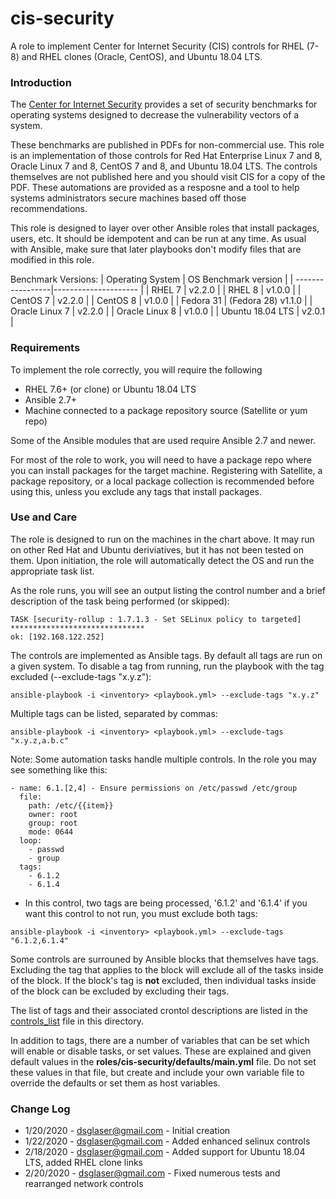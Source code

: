 # cis-security

A role to implement Center for Internet Security (CIS) controls for RHEL (7-8) and RHEL clones (Oracle, CentOS), and Ubuntu 18.04 LTS.

### Introduction

The [Center for Internet Security](https://www.cisecurity.org/) provides a set of
security benchmarks for operating systems designed to decrease the vulnerability vectors of a system.

These benchmarks are published in PDFs for non-commercial use. This role is an implementation of
those controls for Red Hat Enterprise Linux 7 and 8, Oracle Linux 7 and 8, CentOS 7 and 8, and Ubuntu 18.04 LTS. The controls themselves are not published here and
you should visit CIS for a copy of the PDF. These automations are provided as a resposne and a tool to
help systems administrators secure machines based off those recommendations.

This role is designed to layer over other Ansible roles that install packages, users, etc. It should be
idempotent and can be run at any time. As usual with Ansible, make sure that later playbooks don't modify
files that are modified in this role.

Benchmark Versions:
| Operating System | OS Benchmark version |
| -----------------|--------------------- |
| RHEL 7 | v2.2.0 |
| RHEL 8 | v1.0.0 |
| CentOS 7 | v2.2.0 |
| CentOS 8 | v1.0.0 |
| Fedora 31 | \(Fedora 28\) v1.1.0 |
| Oracle Linux 7 | v2.2.0 |
| Oracle Linux 8 | v1.0.0 |
| Ubuntu 18.04 LTS | v2.0.1 |

### Requirements
To implement the role correctly, you will require the following

- RHEL 7.6+ (or clone) or Ubuntu 18.04 LTS
- Ansible 2.7+
- Machine connected to a package repository source (Satellite or yum repo)

Some of the Ansible modules that are used require Ansible 2.7 and newer.

For most of the role to work, you will need to have a package repo where you can install packages for
the target machine. Registering with Satellite, a package repository, or a local package collection is recommended before using this, unless you exclude any tags that install packages.

### Use and Care
The role is designed to run on the machines in the chart above. It may run on other Red Hat and Ubuntu deriviatives, but it has not been tested on them. Upon initiation, the role will automatically detect the OS and run the appropriate task list.

As the role runs, you will see an output listing the control number and a brief description of the
task being performed (or skipped):

```
TASK [security-rollup : 1.7.1.3 - Set SELinux policy to targeted] ******************************
ok: [192.168.122.252]
```

The controls are implemented as Ansible tags. By default all tags are run on a given system. To
disable a tag from running, run the playbook with the tag excluded (--exclude-tags "x.y.z"):

```
ansible-playbook -i <inventory> <playbook.yml> --exclude-tags "x.y.z"
```
Multiple tags can be listed, separated by commas:
```
ansible-playbook -i <inventory> <playbook.yml> --exclude-tags "x.y.z,a.b.c"
```
Note: Some automation tasks handle multiple controls. In the role you may see something like this:

```
- name: 6.1.[2,4] - Ensure permissions on /etc/passwd /etc/group
  file:
    path: /etc/{{item}}
    owner: root
    group: root
    mode: 0644
  loop:
    - passwd
    - group
  tags:
    - 6.1.2
    - 6.1.4
```
* In this control, two tags are being processed, '6.1.2' and '6.1.4' if you want this control to not
run, you must exclude both tags:

```
ansible-playbook -i <inventory> <playbook.yml> --exclude-tags "6.1.2,6.1.4"
```
Some controls are surrouned by Ansible blocks that themselves have tags. Excluding the tag that applies
to the block will exclude all of the tasks inside of the block. If the block's tag is **not** excluded,
then individual tasks inside of the block can be excluded by excluding their tags.

The list of tags and their associated crontol descriptions are listed in the [controls_list](./controls_list.md) file
in this directory.

In addition to tags, there are a number of variables that can be set which will enable or disable
tasks, or set values. These are explained and given default values in the **roles/cis-security/defaults/main.yml**
file. Do not set these values in that file, but create and include your own variable file to override the
defaults or set them as host variables.

### Change Log
- 1/20/2020 - dsglaser@gmail.com - Initial creation
- 1/22/2020 - dsglaser@gmail.com - Added enhanced selinux controls
- 2/18/2020 - dsglaser@gmail.com - Added support for Ubuntu 18.04 LTS, added RHEL clone links
- 2/20/2020 - dsglaser@gmail.com - Fixed numerous tests and rearranged network controls